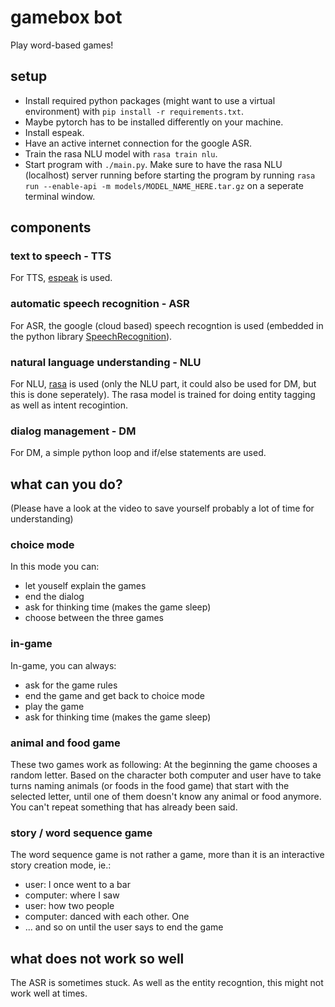 # gamebox bot

Play word-based games!

## setup

- Install required python packages (might want to use a virtual environment) with `pip install -r requirements.txt`.
- Maybe pytorch has to be installed differently on your machine.
- Install espeak.
- Have an active internet connection for the google ASR.
- Train the rasa NLU model with `rasa train nlu`.
- Start program with `./main.py`. Make sure to have the rasa NLU (localhost) server running before starting the program by running `rasa run --enable-api -m models/MODEL_NAME_HERE.tar.gz` on a seperate terminal window.


## components

### text to speech - TTS

For TTS, [espeak](https://espeak.sourceforge.net/) is used.

### automatic speech recognition - ASR

For ASR, the google (cloud based) speech recogntion is used (embedded in the python library [SpeechRecognition](https://pypi.org/project/SpeechRecognition/)).

### natural language understanding - NLU

For NLU, [rasa](https://rasa.com/) is used (only the NLU part, it could also be used for DM, but this is done seperately). The rasa model is trained for doing entity tagging as well as intent recogintion.

### dialog management - DM

For DM, a simple python loop and if/else statements are used.


## what can you do?

(Please have a look at the video to save yourself probably a lot of time for understanding)

### choice mode

In this mode you can:

- let youself explain the games
- end the dialog
- ask for thinking time (makes the game sleep)
- choose between the three games

### in-game

In-game, you can always:

- ask for the game rules
- end the game and get back to choice mode
- play the game
- ask for thinking time (makes the game sleep)

### animal and food game

These two games work as following:
At the beginning the game chooses a random letter. Based on the character both computer and user have to take turns naming animals (or foods in the food game) that start with the selected letter, until one of them doesn't know any animal or food anymore. You can't repeat something that has already been said.

### story / word sequence game

The word sequence game is not rather a game, more than it is an interactive story creation mode, ie.:

- user: I once went to a bar
- computer: where I saw
- user: how two people
- computer: danced with each other. One
- ... and so on until the user says to end the game

## what does not work so well

The ASR is sometimes stuck. As well as the entity recogntion, this might not work well at times.
